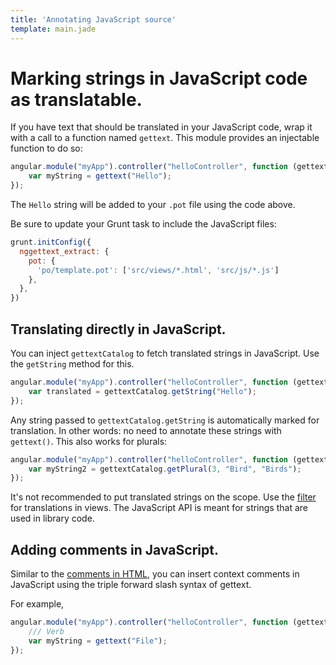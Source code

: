 ```yaml
---
title: 'Annotating JavaScript source'
template: main.jade
---
```


# Marking strings in JavaScript code as translatable.

If you have text that should be translated in your JavaScript code, wrap it with a call to a function named `gettext`. This module provides an injectable function to do so:

```javascript
angular.module("myApp").controller("helloController", function (gettext) {
    var myString = gettext("Hello");
});
```

The `Hello` string will be added to your `.pot` file using the code above.

Be sure to update your Grunt task to include the JavaScript files:

```javascript
grunt.initConfig({
  nggettext_extract: {
    pot: {
      'po/template.pot': ['src/views/*.html', 'src/js/*.js']
    },
  },
})
```

## Translating directly in JavaScript.

You can inject `gettextCatalog` to fetch translated strings in JavaScript. Use the `getString` method for this.

```javascript
angular.module("myApp").controller("helloController", function (gettextCatalog) {
    var translated = gettextCatalog.getString("Hello");
});
```

Any string passed to `gettextCatalog.getString` is automatically marked for translation. In other words: no need to annotate these strings with `gettext()`. This also works for plurals:

```javascript
angular.module("myApp").controller("helloController", function (gettextCatalog) {
    var myString2 = gettextCatalog.getPlural(3, "Bird", "Birds");
});
```

It's not recommended to put translated strings on the scope. Use the [filter](/dev-guide/annotate/) for translations in views. The JavaScript API is meant for strings that are used in library code.

## Adding comments in JavaScript.

Similar to the [comments in HTML](/dev-guide/annotate/#comments), you can insert context comments in JavaScript using the triple forward slash syntax of gettext.

For example,

```javascript
angular.module("myApp").controller("helloController", function (gettext) {
    /// Verb
    var myString = gettext("File");
});
```
